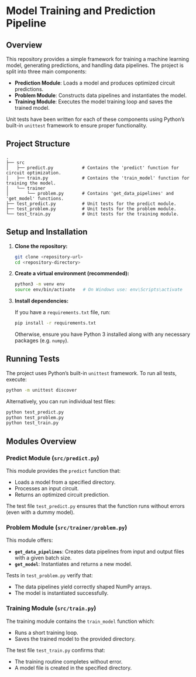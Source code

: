 # Model Training and Prediction Pipeline

## Overview

This repository provides a simple framework for training a machine learning model, generating predictions, and handling data pipelines. The project is split into three main components:

- **Prediction Module**: Loads a model and produces optimized circuit predictions.
- **Problem Module**: Constructs data pipelines and instantiates the model.
- **Training Module**: Executes the model training loop and saves the trained model.

Unit tests have been written for each of these components using Python’s built-in `unittest` framework to ensure proper functionality.

## Project Structure

```
.
├── src
│   ├── predict.py           # Contains the 'predict' function for circuit optimization.
│   ├── train.py             # Contains the 'train_model' function for training the model.
│   └── trainer
│       └── problem.py       # Contains 'get_data_pipelines' and 'get_model' functions.
├── test_predict.py          # Unit tests for the predict module.
├── test_problem.py          # Unit tests for the problem module.
└── test_train.py            # Unit tests for the training module.
```

## Setup and Installation

1. **Clone the repository:**

   ```bash
   git clone <repository-url>
   cd <repository-directory>
   ```

2. **Create a virtual environment (recommended):**

   ```bash
   python3 -m venv env
   source env/bin/activate   # On Windows use: env\Scripts\activate
   ```

3. **Install dependencies:**

   If you have a `requirements.txt` file, run:

   ```bash
   pip install -r requirements.txt
   ```

   Otherwise, ensure you have Python 3 installed along with any necessary packages (e.g. `numpy`).

## Running Tests

The project uses Python’s built-in `unittest` framework. To run all tests, execute:

```bash
python -m unittest discover
```

Alternatively, you can run individual test files:

```bash
python test_predict.py
python test_problem.py
python test_train.py
```

## Modules Overview

### Predict Module (`src/predict.py`)

This module provides the `predict` function that:
- Loads a model from a specified directory.
- Processes an input circuit.
- Returns an optimized circuit prediction.

The test file `test_predict.py` ensures that the function runs without errors (even with a dummy model).

### Problem Module (`src/trainer/problem.py`)

This module offers:
- **`get_data_pipelines`**: Creates data pipelines from input and output files with a given batch size.
- **`get_model`**: Instantiates and returns a new model.

Tests in `test_problem.py` verify that:
- The data pipelines yield correctly shaped NumPy arrays.
- The model is instantiated successfully.

### Training Module (`src/train.py`)

The training module contains the `train_model` function which:
- Runs a short training loop.
- Saves the trained model to the provided directory.

The test file `test_train.py` confirms that:
- The training routine completes without error.
- A model file is created in the specified directory.
